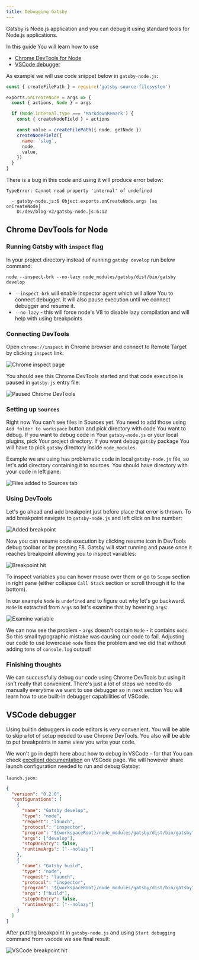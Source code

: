 ```yaml
---
title: Debugging Gatsby
---
```


Gatsby is Node.js application and you can debug it using standard tools for Node.js applications.  

In this guide You will learn how to use
 - [Chrome DevTools for Node](#chrome-devtools-for-node)
 - [VSCode debugger](#vscode-debugger)

As example we will use code snippet below in `gatsby-node.js`:
```js
const { createFilePath } = require('gatsby-source-filesystem')

exports.onCreateNode = args => {
  const { actions, Node } = args

  if (Node.internal.type === 'MarkdownRemark') {
    const { createNodeField } = actions

    const value = createFilePath({ node, getNode })
    createNodeField({
      name: `slug`,
      node,
      value,
    })
  }
}
```

There is a bug in this code and using it will produce error below:

```
TypeError: Cannot read property 'internal' of undefined

  - gatsby-node.js:6 Object.exports.onCreateNode.args [as onCreateNode]
    D:/dev/blog-v2/gatsby-node.js:6:12
```

## Chrome DevTools for Node

### Running Gatsby with `inspect` flag

In your project directory instead of running `gatsby develop` run below command:

```shell
node --inspect-brk --no-lazy node_modules/gatsby/dist/bin/gatsby develop
```

 - `--inspect-brk` will enable inspector agent which will allow You to connect debugger. It will also pause execution until we connect debugger and resume it.
 - `--no-lazy` - this will force node's V8 to disable lazy compilation and will help with using breakpoints

### Connecting DevTools

Open `chrome://inspect` in Chrome browser and connect to Remote Target by clicking `inspect` link:

![Chrome inspect page](./images/chrome-devtools-inspect.png)

You should see this Chrome DevTools started and that code execution is paused in `gatsby.js` entry file:

![Paused Chrome DevTools](./images/chrome-devtools-init.png)

### Setting up `Sources`

Right now You can't see files in Sources yet. You need to add those using `Add folder to workspace` button and pick directory with code You want to debug. If you want to debug code in Your `gatsby-node.js` or your local plugins, pick Your project directory. If you want debug `gatsby` package You will have to pick `gatsby` directory inside `node_modules`.

Example we are using has problematic code in local `gatsby-node.js` file, so let's add directory containing it to sources. You should have directory with your code in left pane:

![Files added to Sources tab](./images/chrome-devtools-files.png)

### Using DevTools

Let's go ahead and add breakpoint just before place that error is thrown. To add breakpoint navigate to `gatsby-node.js` and left click on line number:

![Added breakpoint](./images/chrome-devtools-new-breakpoint.png)

Now you can resume code execution by clicking resume icon in DevTools debug toolbar or by pressing F8. Gatsby will start running and pause once it reaches breakpoint allowing you to inspect variables:

![Breakpoint hit](./images/chrome-devtools-breakpoint-hit.png)

To inspect variables you can hover mouse over them or go to `Scope` section in right pane (either collapse `Call Stack` section or scroll through it to the bottom).

In our example `Node` is `undefined` and to figure out why let's go backward. `Node` is extracted from `args` so let's examine that by hovering `args`:

![Examine variable](./images/chrome-devtools-examine-var.png)

We can now see the problem - `args` doesn't contain `Node` - it contains `node`. So this small typographic mistake was causing our code to fail. Adjusting our code to use lowercase `node` fixes the problem and we did that without adding tons of `console.log` output!

### Finishing thoughts

We can succussfully debug our code using Chrome DevTools but using it isn't really that convenient. There's just a lot of steps we need to do manually everytime we want to use debugger so in next section You will learn how to use built-in debugger capabilities of VSCode. 

## VSCode debugger

Using builtin debuggers in code editors is very convenient. You will be able to skip a lot of setup needed to use Chrome DevTools. You also will be able to put breakpoints in same view you write your code.

We won't go in depth here about how to debug in VSCode - for that You can check [excellent documentation](https://code.visualstudio.com/docs/editor/debugging) on VSCode page. We will however share launch configuration needed to run and debug Gatsby:

`launch.json`:
```json
{
  "version": "0.2.0",
  "configurations": [
    {
      "name": "Gatsby develop",
      "type": "node",
      "request": "launch",
      "protocol": "inspector",
      "program": "${workspaceRoot}/node_modules/gatsby/dist/bin/gatsby",
      "args": ["develop"],
      "stopOnEntry": false,
      "runtimeArgs": ["--nolazy"]
    },
    {
      "name": "Gatsby build",
      "type": "node",
      "request": "launch",
      "protocol": "inspector",
      "program": "${workspaceRoot}/node_modules/gatsby/dist/bin/gatsby",
      "args": ["build"],
      "stopOnEntry": false,
      "runtimeArgs": ["--nolazy"]
    }
  ]
}
```

After putting breakpoint in `gatsby-node.js` and using `Start debugging` command from vscode we see final result:

![VSCode breakpoint hit](./images/vscode-debug.png)